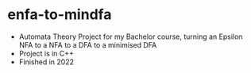 # enfa-to-mindfa
* Automata Theory Project for my Bachelor course, turning an Epsilon NFA to a NFA to a DFA to a minimised DFA
* Project is in C++
* Finished in 2022
